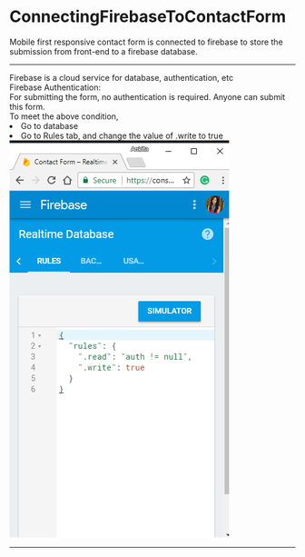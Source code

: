 # ConnectingFirebaseToContactForm
Mobile first responsive contact form is connected to firebase to store the submission from front-end to a firebase database.
<hr>
Firebase is a cloud service for database, authentication, etc
<br>
Firebase Authentication: <br/>
For submitting the form, no authentication is required. Anyone can submit this form.
<br/>
To meet the above condition, 
<li>Go to database</li>
<li> Go to Rules tab, and change the value of .write to true </li>

<img src ="https://github.com/patilankita79/ConnectingFirebaseToContactForm/blob/master/Screenshots/AuthenticationSetting.png" />
<hr>


